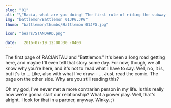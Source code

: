 ```yaml
---
slug: "01"
alt: "\"Racia, what are you doing! The first rule of riding the subway is, “Don't make eye contact.\""
img: "battlemon/Battlemon 01JPG.JPG"
thumb: "battlemon/thumbs/Battlemon 01JPG.jpg"

icon: "bears/STANDARD.png"

date:   2016-07-19 12:00:00 -0400
---
```


The first page of RACIANTAU and "Battlemon." It's been a long road getting here, and maybe I'll even tell that story some day. For now, though, we all know why you're here, and it's not to read what I have to say. Well, no, it is, but it's to … Like, also with what I've draw-- … Just, read the comic. The page on the other side. Why are you still reading this?

Oh my god, I've never met a more contrarian person in my life. Is this really how we're gonna start our relationship? What a power play. Well, that's alright. I look for that in a partner, anyway. <strike>Winky.</strike> ;)
